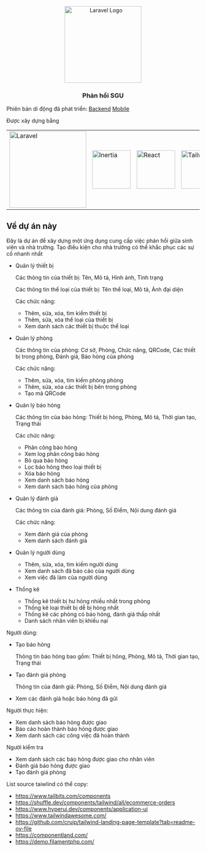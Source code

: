 <p align="center"><a href="https://laravel.com" target="_blank"><img src="https://ttcntt.sgu.edu.vn/wp-content/uploads/2018/11/SGU-LOGO.png" width="200" alt="Laravel Logo"></a></p>
<h3  align="center">Phản hồi SGU</h3>

<p>Phiên bản di động đã phát triển: <a href="https://github.com/teamdptl/ReportBackend"/>Backend</a> <a href="https://github.com/teamdptl/ReportMobile"/>Mobile</a>
<p>Được xây dựng bằng</p>
<table>
  <tr>
    <td valign="center">
        <img src="https://media.licdn.com/dms/image/D5612AQGfmy6NPGnt1w/article-cover_image-shrink_600_2000/0/1677779939155?e=2147483647&v=beta&t=sVIWSwY1JeDEVkYJtAl8PSRy_4TSOaolndjmzIUZxuk" width="200"                    alt="Laravel">
    </td>
    <td valign="center">
        <img src="https://avatars.githubusercontent.com/u/47703742?s=280&v=4" width="100" alt="Inertia">
    </td>
    <td valign="center">
        <img src="https://upload.wikimedia.org/wikipedia/commons/thumb/a/a7/React-icon.svg/1200px-React-icon.svg.png" width="100" alt="React">
    </td>
    <td valign="center">
        <img src="https://upload.wikimedia.org/wikipedia/commons/thumb/d/d5/Tailwind_CSS_Logo.svg/2560px-Tailwind_CSS_Logo.svg.png" width="100" alt="Tailwind">
    </td>
  </tr>
</table>

## Về dự án này

Đây là dự án để xây dựng một ứng dụng cung cấp việc phản hồi giữa sinh viên và nhà trường. Tạo điều kiện cho nhà trường có thể khắc phục các sự cố nhanh nhất
- Quản lý thiết bị
    
    Các thông tin của thiết bị: Tên, Mô tả, Hình ảnh, Tình trạng
    
    Các thông tin thể loại của thiết bị: Tên thể loại, Mô tả, Ảnh đại diện
    
    Các chức năng:
    
    - Thêm, sửa, xóa, tìm kiếm thiết bị
    - Thêm, sửa, xóa thể loại của thiết bị
    - Xem danh sách các thiết bị thuộc thể loại
- Quản lý phòng
    
    Các thông tin của phòng: Cơ sở, Phòng, Chức năng, QRCode, Các thiết bị trong phòng, Đánh giá, Báo hỏng của phòng
    
    Các chức năng: 
    
    - Thêm, sửa, xóa, tìm kiếm phòng phòng
    - Thêm, sửa, xóa các thiết bị bên trong phòng
    - Tạo mã QRCode
- Quản lý báo hỏng
    
    Các thông tin của báo hỏng: Thiết bị hỏng, Phòng, Mô tả, Thời gian tạo, Trạng thái
    
    Các chức năng:
    
    - Phân công báo hỏng
    - Xem log phân công báo hỏng
    - Bỏ qua báo hỏng
    - Lọc báo hỏng theo loại thiết bị
    - Xóa báo hỏng
    - Xem danh sách báo hỏng
    - Xem danh sách báo hỏng của phòng
- Quản lý đánh giá
    
    Các thông tin của đánh giá: Phòng, Số Điểm, Nội dung đánh giá
    
    Các chức năng:
    
    - Xem đánh giá của phòng
    - Xem danh sách đánh giá
- Quản lý người dùng
    - Thêm, sửa, xóa, tìm kiếm người dùng
    - Xem danh sách đã báo cáo của người dùng
    - Xem việc đã làm của người dùng
- Thống kê
    - Thống kê thiết bị hư hỏng nhiều nhất trong phòng
    - Thống kê loại thiết bị dễ bị hỏng nhất
    - Thống kê các phòng có báo hỏng, đánh giá thấp nhất
    - Danh sách nhân viên bị khiếu nại

Người dùng:

- Tạo báo hỏng
    
    Thông tin báo hỏng bao gồm: Thiết bị hỏng, Phòng, Mô tả, Thời gian tạo, Trạng thái
    
- Tạo đánh giá phòng
    
    Thông tin của đánh giá: Phòng, Số Điểm, Nội dung đánh giá
    
- Xem các đánh giá hoặc báo hỏng đã gửi

Người thực hiện:

- Xem danh sách báo hỏng được giao
- Báo cáo hoàn thành báo hỏng được giao
- Xem danh sách các công việc đã hoàn thành

Người kiểm tra

- Xem danh sách các báo hỏng được giao cho nhân viên
- Đánh giá báo hỏng được giao
- Tạo đánh giá phòng


List source taiwlind có thể copy:

- https://www.tailbits.com/components
- https://shuffle.dev/components/tailwind/all/ecommerce-orders
- https://www.hyperui.dev/components/application-ui
- https://www.tailwindawesome.com/
- https://github.com/cruip/tailwind-landing-page-template?tab=readme-ov-file
- https://componentland.com/
- https://demo.filamentphp.com/
